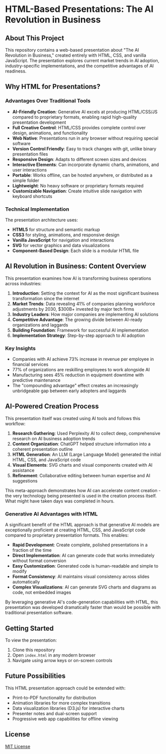 # HTML-Based Presentations: The AI Revolution in Business

## About This Project

This repository contains a web-based presentation about "The AI Revolution in Business," created entirely with HTML, CSS, and vanilla JavaScript. The presentation explores current market trends in AI adoption, industry-specific implementations, and the competitive advantages of AI readiness.

## Why HTML for Presentations?

### Advantages Over Traditional Tools

- **AI-Friendly Creation**: Generative AI excels at producing HTML/CSS/JS compared to proprietary formats, enabling rapid high-quality presentation development
- **Full Creative Control**: HTML/CSS provides complete control over design, animations, and functionality
- **Web Native**: Presentations run in any browser without requiring special software
- **Version Control Friendly**: Easy to track changes with git, unlike binary presentation files
- **Responsive Design**: Adapts to different screen sizes and devices
- **Interactive Elements**: Can incorporate dynamic charts, animations, and user interactions
- **Portable**: Works offline, can be hosted anywhere, or distributed as a simple folder
- **Lightweight**: No heavy software or proprietary formats required
- **Customizable Navigation**: Create intuitive slide navigation with keyboard shortcuts

### Technical Implementation

The presentation architecture uses:

- **HTML5** for structure and semantic markup
- **CSS3** for styling, animations, and responsive design
- **Vanilla JavaScript** for navigation and interactions
- **SVG** for vector graphics and data visualizations
- **Component-Based Design**: Each slide is a modular HTML file

## AI Revolution in Business: Content Overview

This presentation examines how AI is transforming business operations across industries:

1. **Introduction**: Setting the context for AI as the most significant business transformation since the internet
2. **Market Trends**: Data revealing 41% of companies planning workforce adjustments by 2030, $300B+ invested by major tech firms
3. **Industry Leaders**: How major companies are implementing AI solutions
4. **Competitive Advantage**: The growing divide between AI-ready organizations and laggards
5. **Building Foundation**: Framework for successful AI implementation
6. **Implementation Strategy**: Step-by-step approach to AI adoption

### Key Insights

- Companies with AI achieve 73% increase in revenue per employee in financial services
- 77% of organizations are reskilling employees to work alongside AI
- Manufacturing sees 45% reduction in equipment downtime with predictive maintenance
- The "compounding advantage" effect creates an increasingly unbridgeable gap between early adopters and laggards

## AI-Powered Creation Process

This presentation itself was created using AI tools and follows this workflow:

1. **Research Gathering**: Used Perplexity AI to collect deep, comprehensive research on AI business adoption trends
2. **Content Organization**: ChatGPT helped structure information into a coherent presentation outline
3. **HTML Generation**: An LLM (Large Language Model) generated the initial HTML, CSS, and JavaScript code
4. **Visual Elements**: SVG charts and visual components created with AI assistance
5. **Refinement**: Collaborative editing between human expertise and AI suggestions

This meta-approach demonstrates how AI can accelerate content creation - the very technology being presented is used in the creation process itself. What might have taken days was completed in hours.

### Generative AI Advantages with HTML

A significant benefit of the HTML approach is that generative AI models are exceptionally proficient at creating HTML, CSS, and JavaScript code compared to proprietary presentation formats. This enables:

- **Rapid Development**: Create complete, polished presentations in a fraction of the time
- **Direct Implementation**: AI can generate code that works immediately without format conversion
- **Easy Customization**: Generated code is human-readable and simple to modify
- **Format Consistency**: AI maintains visual consistency across slides automatically
- **Complex Visualizations**: AI can generate SVG charts and diagrams as code, not embedded images

By leveraging generative AI's code-generation capabilities with HTML, this presentation was developed dramatically faster than would be possible with traditional presentation software.

## Getting Started

To view the presentation:

1. Clone this repository
2. Open `index.html` in any modern browser
3. Navigate using arrow keys or on-screen controls

## Future Possibilities

This HTML presentation approach could be extended with:

- Print-to-PDF functionality for distribution
- Animation libraries for more complex transitions
- Data visualization libraries (D3.js) for interactive charts
- Presenter notes and dual-screen support
- Progressive web app capabilities for offline viewing

## License

[MIT License](LICENSE) 